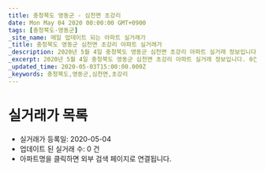 ```yaml
---
title: 충청북도 영동군 - 심천면 초강리
date: Mon May 04 2020 00:00:00 GMT+0900
tags: [충청북도-영동군]
_site_name: 매일 업데이트 되는 아파트 실거래가
_title: 충청북도 영동군 심천면 초강리 아파트 실거래가
_description: 2020년 5월 4일 충청북도 영동군 심천면 초강리 아파트 실거래 정보입니다. 0건 아파트 정보가 있습니다.
_excerpt: 2020년 5월 4일 충청북도 영동군 심천면 초강리 아파트 실거래 정보입니다. 0건 아파트 정보가 있습니다.
_updated_time: 2020-05-03T15:00:00.000Z
_keywords: 충청북도,영동군,심천면,초강리
---
```






# 실거래가 목록
- 실거래가 등록일: 2020-05-04
- 업데이트 된 실거래 수: 0 건
- 아파트명을 클릭하면 외부 검색 페이지로 연결됩니다.




